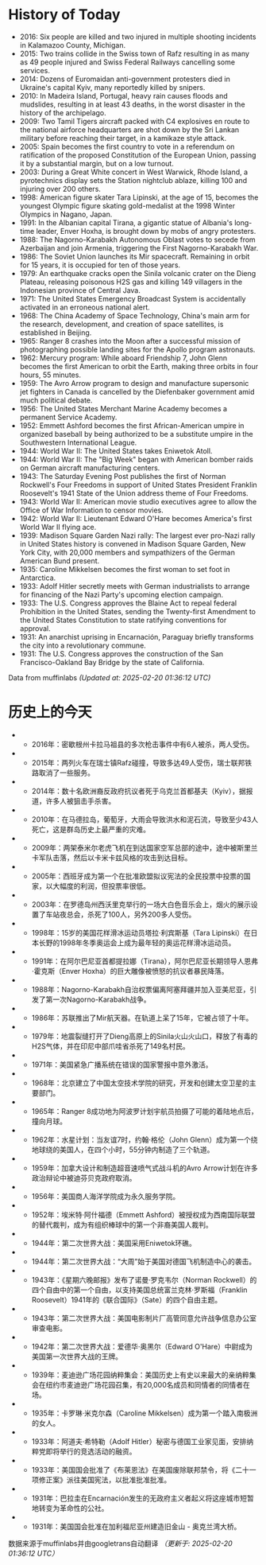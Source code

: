# History of Today 

- 2016: Six people are killed and two injured in multiple shooting incidents in Kalamazoo County, Michigan.
- 2015: Two trains collide in the Swiss town of Rafz resulting in as many as 49 people injured and Swiss Federal Railways cancelling some services.
- 2014: Dozens of Euromaidan anti-government protesters died in Ukraine's capital Kyiv, many reportedly killed by snipers.
- 2010: In Madeira Island, Portugal, heavy rain causes floods and mudslides, resulting in at least 43 deaths, in the worst disaster in the history of the archipelago.
- 2009: Two Tamil Tigers aircraft packed with C4 explosives en route to the national airforce headquarters are shot down by the Sri Lankan military before reaching their target, in a kamikaze style attack.
- 2005: Spain becomes the first country to vote in a referendum on ratification of the proposed Constitution of the European Union, passing it by a substantial margin, but on a low turnout.
- 2003: During a Great White concert in West Warwick, Rhode Island, a pyrotechnics display sets the Station nightclub ablaze, killing 100 and injuring over 200 others.
- 1998: American figure skater Tara Lipinski, at the age of 15, becomes the youngest Olympic figure skating gold-medalist at the 1998 Winter Olympics in Nagano, Japan.
- 1991: In the Albanian capital Tirana, a gigantic statue of Albania's long-time leader, Enver Hoxha, is brought down by mobs of angry protesters.
- 1988: The Nagorno-Karabakh Autonomous Oblast votes to secede from Azerbaijan and join Armenia, triggering the First Nagorno-Karabakh War.
- 1986: The Soviet Union launches its Mir spacecraft. Remaining in orbit for 15 years, it is occupied for ten of those years.
- 1979: An earthquake cracks open the Sinila volcanic crater on the Dieng Plateau, releasing poisonous H2S gas and killing 149 villagers in the Indonesian province of Central Java.
- 1971: The United States Emergency Broadcast System is accidentally activated in an erroneous national alert.
- 1968: The China Academy of Space Technology, China's main arm for the research, development, and creation of space satellites, is established in Beijing.
- 1965: Ranger 8 crashes into the Moon after a successful mission of photographing possible landing sites for  the Apollo program astronauts.
- 1962: Mercury program: While aboard Friendship 7, John Glenn becomes the first American to orbit the Earth, making three orbits in four hours, 55 minutes.
- 1959: The Avro Arrow program to design and manufacture supersonic jet fighters in Canada is cancelled by the Diefenbaker government amid much political debate.
- 1956: The United States Merchant Marine Academy becomes a permanent Service Academy.
- 1952: Emmett Ashford becomes the first African-American umpire in organized baseball by being authorized to be a substitute umpire in the Southwestern International League.
- 1944: World War II: The United States takes Eniwetok Atoll.
- 1944: World War II: The "Big Week" began with American bomber raids on German aircraft manufacturing centers.
- 1943: The Saturday Evening Post publishes the first of Norman Rockwell's Four Freedoms in support of United States President Franklin Roosevelt's 1941 State of the Union address theme of Four Freedoms.
- 1943: World War II: American movie studio executives agree to allow the Office of War Information to censor movies.
- 1942: World War II: Lieutenant Edward O'Hare becomes America's first World War II flying ace.
- 1939: Madison Square Garden Nazi rally: The largest ever pro-Nazi rally in United States history is convened in Madison Square Garden, New York City, with 20,000 members and sympathizers of the German American Bund present.
- 1935: Caroline Mikkelsen becomes the first woman to set foot in Antarctica.
- 1933: Adolf Hitler secretly meets with German industrialists to arrange for financing of the Nazi Party's upcoming election campaign.
- 1933: The U.S. Congress approves the Blaine Act to repeal federal Prohibition in the United States, sending the Twenty-first Amendment to the United States Constitution to state ratifying conventions for approval.
- 1931: An anarchist uprising in Encarnación, Paraguay briefly transforms the city into a revolutionary commune.
- 1931: The U.S. Congress approves the construction of the San Francisco-Oakland Bay Bridge by the state of California.

Data from muffinlabs
*(Updated at: 2025-02-20 01:36:12 UTC)*

# 历史上的今天 

- -  2016年：密歇根州卡拉马祖县的多次枪击事件中有6人被杀，两人受伤。
- -  2015年：两列火车在瑞士镇Rafz碰撞，导致多达49人受伤，瑞士联邦铁路取消了一些服务。
- -  2014年：数十名欧洲裔反政府抗议者死于乌克兰首都基夫（Kyiv），据报道，许多人被狙击手杀害。
- -  2010年：在马德拉岛，葡萄牙，大雨会导致洪水和泥石流，导致至少43人死亡，这是群岛历史上最严重的灾难。
- -  2009年：两架泰米尔老虎飞机在到达国家空军总部的途中，途中被斯里兰卡军队击落，然后以卡米卡兹风格的攻击到达目标。
- -  2005年：西班牙成为第一个在批准欧盟拟议宪法的全民投票中投票的国家，以大幅度的利润，但投票率很低。
- -  2003年：在罗德岛州西沃里克举行的一场大白色音乐会上，烟火的展示设置了车站夜总会，杀死了100人，另外200多人受伤。
- -  1998年：15岁的美国花样滑冰运动员塔拉·利宾斯基（Tara Lipinski）在日本长野的1998年冬季奥运会上成为最年轻的奥运花样滑冰运动员。
- -  1991年：在阿尔巴尼亚首都提拉娜（Tirana），阿尔巴尼亚长期领导人恩弗·霍克斯（Enver Hoxha）的巨大雕像被愤怒的抗议者暴民降落。
- -  1988年：Na​​gorno-Karabakh自治权票偏离阿塞拜疆并加入亚美尼亚，引发了第一次Nagorno-Karabakh战争。
- -  1986年：苏联推出了Mir航天器。在轨道上呆了15年，它被占领了十年。
- -  1979年：地震裂缝打开了Dieng高原上的Sinila火山火山口，释放了有毒的H2S气体，并在印尼中部爪哇省杀死了149名村民。
- -  1971年：美国紧急广播系统在错误的国家警报中意外激活。
- -  1968年：北京建立了中国太空技术学院的研究，开发和创建太空卫星的主要部门。
- -  1965年：Ranger 8成功地为阿波罗计划宇航员拍摄了可能的着陆地点后，撞向月球。
- -  1962年：水星计划：当友谊7时，约翰·格伦（John Glenn）成为第一个绕地球绕的美国人，在四个小时，55分钟内制造了三个轨道。
- -  1959年：加拿大设计和制造超音速喷气式战斗机的Avro Arrow计划在许多政治辩论中被迪芬贝克政府取消。
- -  1956年：美国商人海洋学院成为永久服务学院。
- -  1952年：埃米特·阿什福德（Emmett Ashford）被授权成为西南国际联盟的替代裁判，成为有组织棒球中的第一个非裔美国人裁判。
- -  1944年：第二次世界大战：美国采用Eniwetok环礁。
- -  1944年：第二次世界大战：“大周”始于美国对德国飞机制造中心的袭击。
- -  1943年：《星期六晚邮报》发布了诺曼·罗克韦尔（Norman Rockwell）的四个自由中的第一个自由，以支持美国总统富兰克林·罗斯福（Franklin Roosevelt）1941年的《联合国际》（Sate）的四个自由主题。
- -  1943年：第二次世界大战：美国电影制片厂高管同意允许战争信息办公室审查电影。
- -  1942年：第二次世界大战：爱德华·奥黑尔（Edward O'Hare）中尉成为美国第一次世界大战的王牌。
- -  1939年：麦迪逊广场花园纳粹集会：美国历史上有史以来最大的亲纳粹集会在纽约市麦迪逊广场花园召集，有20,000名成员和同情者的同情者在场。
- -  1935年：卡罗琳·米克尔森（Caroline Mikkelsen）成为第一个踏入南极洲的女人。
- -  1933年：阿道夫·希特勒（Adolf Hitler）秘密与德国工业家见面，安排纳粹党即将举行的竞选活动的融资。
- -  1933年：美国国会批准了《布莱恩法》在美国废除联邦禁令，将《二十一项修正案》派往美国宪法，以批准批准批准。
- -  1931年：巴拉圭在Encarnación发生的无政府主义者起义将这座城市短暂地转变为革命性的公社。
- -  1931年：美国国会批准在加利福尼亚州建造旧金山 - 奥克兰湾大桥。

数据来源于muffinlabs并由googletrans自动翻译
*（更新于: 2025-02-20 01:36:12 UTC）*